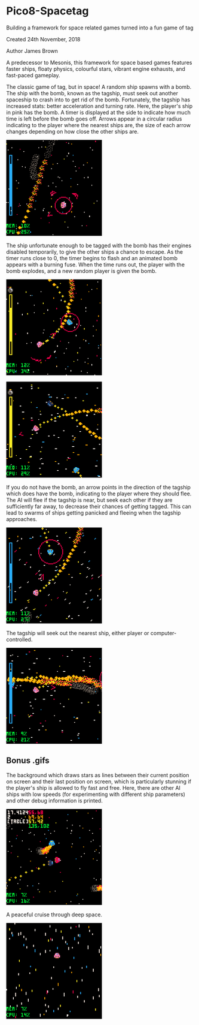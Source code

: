 # Pico8-Spacetag
Building a framework for space related games turned into a fun game of tag

Created 24th November, 2018

Author James Brown

A predecessor to Mesonis, this framework for space based games features faster ships, floaty physics, colourful stars, vibrant engine exhausts, and fast-paced gameplay.

The classic game of tag, but in space! A random ship spawns with a bomb. The ship with the bomb, known as the tagship, must seek out another spaceship to crash into to get rid of the bomb. Fortunately, the tagship has increased stats: better acceleration and turning rate. Here, the player's ship in pink has the bomb. A timer is displayed at the side to indicate how much time is left before the bomb goes off. Arrows appear in a circular radius indicating to the player where the nearest ships are, the size of each arrow changes depending on how close the other ships are.

![](gifs/tagship.gif)

The ship unfortunate enough to be tagged with the bomb has their engines disabled temporarily, to give the other ships a chance to escape. As the timer runs close to 0, the timer begins to flash and an animated bomb appears with a burning fuse. When the time runs out, the player with the bomb explodes, and a new random player is given the bomb.

![](gifs/disable.gif)

![](gifs/closecall.gif)

If you do not have the bomb, an arrow points in the direction of the tagship which does have the bomb, indicating to the player where they should flee. The AI will flee if the tagship is near, but seek each other if they are sufficiently far away, to decrease their chances of getting tagged. This can lead to swarms of ships getting panicked and fleeing when the tagship approaches.

![](gifs/panic.gif)

The tagship will seek out the nearest ship, either player or computer-controlled.

![](gifs/aitag.gif)

## Bonus .gifs

The background which draws stars as lines between their current position on screen and their last position on screen, which is particularly stunning if the player's ship is allowed to fly fast and free. Here, there are other AI ships with low speeds (for experimenting with different ship parameters) and other debug information is printed.

![](gifs/lightspeed.gif)

A peaceful cruise through deep space.

![](gifs/cruise.gif)
